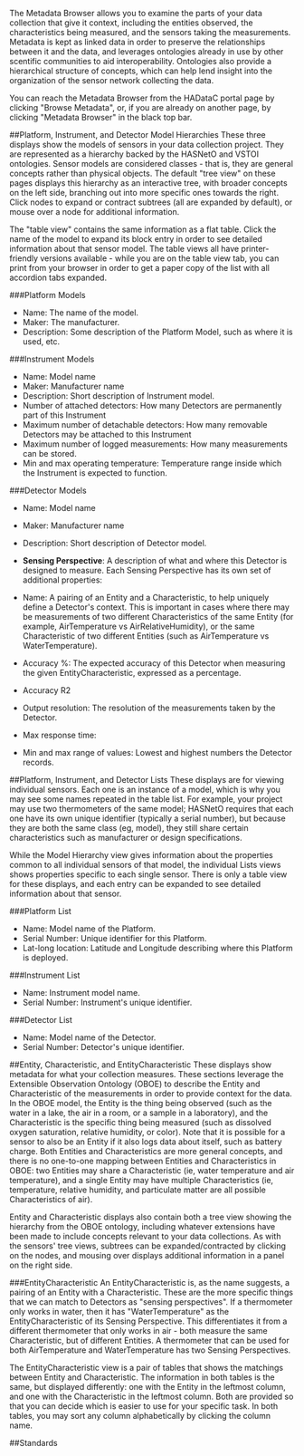 The Metadata Browser allows you to examine the parts of your data collection that give it context, including the entities observed, the characteristics being measured, and the sensors taking the measurements. Metadata is kept as linked data in order to preserve the relationships between it and the data, and leverages ontologies already in use by other scentific communities to aid interoperability. Ontologies also provide a hierarchical structure of concepts, which can help lend insight into the organization of the sensor network collecting the data.

You can reach the Metadata Browser from the HADataC portal page by clicking "Browse Metadata", or, if you are already on another page, by clicking "Metadata Browser" in the black top bar.

##Platform, Instrument, and Detector Model Hierarchies
These three displays show the models of sensors in your data collection project. They are represented as a hierarchy backed by the HASNetO and VSTOI ontologies. Sensor models are considered classes - that is, they are general concepts rather than physical objects. The default "tree view" on these pages displays this hierarchy as an interactive tree, with broader concepts on the left side, branching out into more specific ones towards the right. Click nodes to expand or contract subtrees (all are expanded by default), or mouse over a node for additional information.

The "table view" contains the same information as a flat table. Click the name of the model to expand its block entry in order to see detailed information about that sensor model. The table views all have printer-friendly versions available - while you are on the table view tab, you can print from your browser in order to get a paper copy of the list with all accordion tabs expanded.

###Platform Models
- Name: The name of the model.
- Maker: The manufacturer.
- Description: Some description of the Platform Model, such as where it is used, etc.

###Instrument Models
- Name: Model name
- Maker: Manufacturer name
- Description: Short description of Instrument model.
- Number of attached detectors: How many Detectors are permanently part of this Instrument
- Maximum number of detachable detectors: How many removable Detectors may be attached to this Instrument
- Maximum number of logged measurements: How many measurements can be stored.
- Min and max operating temperature: Temperature range inside which the Instrument is expected to function.

###Detector Models
- Name: Model name
- Maker: Manufacturer name
- Description: Short description of Detector model.
- **Sensing Perspective**: A description of what and where this Detector is designed to measure. Each Sensing Perspective has its own set of additional properties:

- Name: A pairing of an Entity and a Characteristic, to help uniquely define a Detector's context. This is important in cases where there may be measurements of two different Characteristics of the same Entity (for example, AirTemperature vs AirRelativeHumidity), or the same Characteristic of two different Entities (such as AirTemperature vs WaterTemperature).
- Accuracy %: The expected accuracy of this Detector when measuring the given EntityCharacteristic, expressed as a percentage.
- Accuracy R2
- Output resolution: The resolution of the measurements taken by the Detector.
- Max response time: 
- Min and max range of values: Lowest and highest numbers the Detector records.

##Platform, Instrument, and Detector Lists
These displays are for viewing individual sensors. Each one is an instance of a model, which is why you may see some names repeated in the table list. For example, your project may use two thermometers of the same model; HASNetO requires that each one have its own unique identifier (typically a serial number), but because they are both the same class (eg, model), they still share certain characteristics such as manufacturer or design specifications.

While the Model Hierarchy view gives information about the properties common to all individual sensors of that model, the individual Lists views shows properties specific to each single sensor. There is only a table view for these displays, and each entry can be expanded to see detailed information about that sensor.

###Platform List
- Name: Model name of the Platform.
- Serial Number: Unique identifier for this Platform.
- Lat-long location: Latitude and Longitude describing where this Platform is deployed.

###Instrument List
- Name: Instrument model name.
- Serial Number: Instrument's unique identifier.

###Detector List
- Name: Model name of the Detector.
- Serial Number: Detector's unique identifier.

##Entity, Characteristic, and EntityCharacteristic
These displays show metadata for what your collection measures. These sections leverage the Extensible Observation Ontology (OBOE) to describe the Entity and Characteristic of the measurements in order to provide context for the data. In the OBOE model, the Entity is the thing being observed (such as the water in a lake, the air in a room, or a sample in a laboratory), and the Characteristic is the specific thing being measured (such as dissolved oxygen saturation, relative humidity, or color). Note that it is possible for a sensor to also be an Entity if it also logs data about itself, such as battery charge. Both Entities and Characteristics are more general concepts, and there is no one-to-one mapping between Entities and Characteristics in OBOE: two Entities may share a Characteristic (ie, water temperature and air temperature), and a single Entity may have multiple Characteristics (ie, temperature, relative humidity, and particulate matter are all possible Characteristics of air). 

Entity and Characteristic displays also contain both a tree view showing the hierarchy from the OBOE ontology, including whatever extensions have been made to include concepts relevant to your data collections. As with the sensors' tree views, subtrees can be expanded/contracted by clicking on the nodes, and mousing over displays additional information in a panel on the right side.

###EntityCharacteristic
An EntityCharacteristic is, as the name suggests, a pairing of an Entity with a Characteristic. These are the more specific things that we can match to Detectors as "sensing perspectives". If a thermometer only works in water, then it has "WaterTemperature" as the EntityCharacteristic of its Sensing Perspective. This differentiates it from a different thermometer that only works in air - both measure the same Characteristic, but of different Entities. A thermometer that can be used for both AirTemperature and WaterTemperature has two Sensing Perspectives.

The EntityCharacteristic view is a pair of tables that shows the matchings between Entity and Characteristic. The information in both tables is the same, but displayed differently: one with the Entity in the leftmost column, and one with the Characteristic in the leftmost column. Both are provided so that you can decide which is easier to use for your specific task. In both tables, you may sort any column alphabetically by clicking the column name.

##Standards
